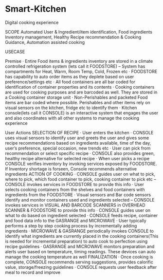 # Smart-Kitchen
Digital cooking experience

SCOPE
Automated User & Ingredient/item identification, Food ingredients Inventory management, Healthy Recipe recommendation & Cooking Guidance, Automation assisted cooking
 
USECASE
 
Premise
·         Entire Food items & ingredients inventory are stored in a climate controlled refrigeration system (lets call it FOODSTORE) – System has compartments for Heat, Warm, Room Temp, Cold, Frozen etc
·         FOODSTORE has capability to auto order items as they deplete based on user preference/settings etc
·         All food containers are all bar coded for identification of container properties and its contents
·         Cooking containers are used for cooking purposes and are barcoded as well. They are stored in a Cooking container storage unit
·         Non-Perishables and packeted Food items are bar coded where possible. Perishables and other items rely on visual sensors on the kitchen, fridge etc to identify them
·         Kitchen console(lets call it CONSOLE)  is an interactive system that engages the user and also coordinates with all other systems to manage the cooking experience
 
User Actions
SELECTION OF RECIPE
·         User enters the kitchen
·         CONSOLE uses visual sensors to identify user and greets the user and gives some recipe recommendations based on ingredients available, time of the day, user’s preference, special occasion, new trends etc
·         User can pick from recommendation or select specific recipe
·         CONSOLE also provides green, healthy recipe alternative for selected recipe
·         When user picks a recipe CONSOLE verifies inventory by invoking services exposed by FOODSTORE. If Inventory shortage is forseen, Console recommends alternative ingredients
ACTION OF COOKING
·         CONSOLE guides user on what to pick, where to pick, which food container to pick, cooking container to pick etc – CONSOLE invokes services in FOODSTORE to provide this info
·         User selects cooking containers from the shelves and food containers with ingredients from the FOODSTORE
·         Visual sensors and Bar code sensors identify and monitor containers used and ingredients selected  – CONSOLE invokes services in VISUAL AND BARCODE SCANNERS in OVERHEAD SCANNER & FOODSTORE to provide this info
·         CONSOLE guides user on what to do based on ingredient selected
·         CONSOLE feeds recipe, container and food data info to the GASRANGE and MICROWAVE
·         User typically performs a step by step cooking process by incrementally adding ingredients
·         MICROWAVE & GASRANGE periodically invokes CONSOLE to identify what ingredients are currently placed in the cooking containers(This is needed for incremental preparation) to auto cook to perfection using recipe guidelines
·         GASRANGE and MICROWAVE monitors preparation and alerts user based on temperature, timing readings. These devices can auto manage the cooking temperature as well
FINALIZATION
·         Once cooking is complete, CONSOLE recommends serving suggestions, provides calorific value, storage/freezing guidelines
·         CONSOLE requests user feedback after meal to record and improve
